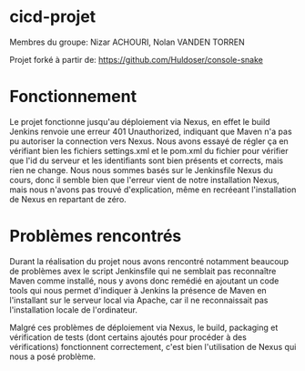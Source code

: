 # cicd-projet

Membres du groupe: Nizar ACHOURI, Nolan VANDEN TORREN

Projet forké à partir de: https://github.com/Huldoser/console-snake

# Fonctionnement

Le projet fonctionne jusqu'au déploiement via Nexus, en effet le build Jenkins renvoie une erreur 401 Unauthorized, indiquant que Maven n'a pas pu autoriser la connection vers Nexus. Nous avons essayé de régler ça en vérifiant bien les fichiers settings.xml et le pom.xml du fichier pour vérifier que l'id du serveur et les identifiants sont bien présents et corrects, mais rien ne change. Nous nous sommes basés sur le Jenkinsfile Nexus du cours, donc il semble bien que l'erreur vient de notre installation Nexus, mais nous n'avons pas trouvé d'explication, même en recréeant l'installation de Nexus en repartant de zéro.

# Problèmes rencontrés

Durant la réalisation du projet nous avons rencontré notamment beaucoup de problèmes avex le script Jenkinsfile qui ne semblait pas reconnaître Maven comme installé, nous y avons donc remédié en ajoutant un code tools qui nous permet d'indiquer à Jenkins la présence de Maven en l'installant sur le serveur local via Apache, car il ne reconnaissait pas l'installation locale de l'ordinateur.

Malgré ces problèmes de déploiement via Nexus, le build, packaging et vérification de tests (dont certains ajoutés pour procéder à des vérifications) fonctionnent correctement, c'est bien l'utilisation de Nexus qui nous a posé problème.

